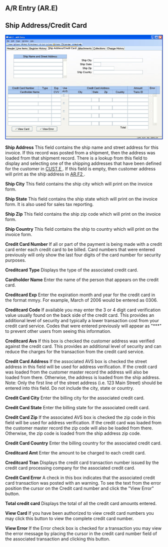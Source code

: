 ##  A/R Entry (AR.E)

<PageHeader />

##  Ship Address/Credit Card

![](./AR-E-4.jpg)

**Ship Address** This field contains the ship name and street address for this invoice. If this record was posted from a shipment, then the address was loaded from that shipment record. There is a lookup from this field to display and selecting one of the shipping addresses that have been defined for the customer in [ CUST.E ](../../CUST-E/README.md) . If this field is empty, then customer address will print as the ship address in [ AR.F2 ](AR-F2/README.md) .   
  
**Ship City** This field contains the ship city which will print on the
invoice form.  
  
**Ship State** This field contains the ship state which will print on the
invoice form. It is also used for sales tax reporting.  
  
**Ship Zip** This field contains the ship zip code which will print on the
invoice form.  
  
**Ship Country** This field contains the ship to country which will print on
the invoice form.  
  
**Credit Card Number** If all or part of the payment is being made with a
credit card enter each credit card to be billed. Card numbers that were
entered previously will only show the last four digits of the card number for
security purposes.  
  
**Creditcard Type** Displays the type of the associated credit card.  
  
**Cardholder Name** Enter the name of the person that appears on the credit
card.  
  
**Creditcard Exp** Enter the expiration month and year for the credit card in
the format mmyy. For example, March of 2006 would be entered as 0306.  
  
**Creditcard Code** If available you may enter the 3 or 4 digit card
verification value usually found on the back side of the credit card. This
provides an additional level of security and typically a lower transaction
cost from your credit card service. Codes that were entered previously will
appear as "***" to prevent other users from seeing this information.  
  
**Creditcard Avs** If this box is checked the customer address was verified
against the credit card. This provides an additional level of security and can
reduce the charges for the transaction from the credit card service.  
  
**Credit Card Address** If the associated AVS box is checked the street
address in this field will be used for address verification. If the credit
card was loaded from the customer master record the address will also be
loaded from there. Otherwise, the address is loaded from the ship address.
Note: Only the first line of the street address (i.e. 123 Main Street) should
be entered into this field. Do not include the city, state or country.  
  
**Credit Card City** Enter the billing city for the associated credit card.  
  
**Credit Card State** Enter the billing state for the associated credit card.  
  
**Credit Card Zip** If the associated AVS box is checked the zip code in this
field will be used for address verification. If the credit card was loaded
from the customer master record the zip code will also be loaded from there.
Otherwise, the zip code is loaded from the ship address zip code.  
  
**Credit Card Country** Enter the billing country for the associated credit
card.  
  
**Creditcard Amt** Enter the amount to be charged to each credit card.  
  
**Creditcard Tran** Displays the credit card transaction number issued by the
credit card processing company for the associated credit card.  
  
**Credit Card Error** A check in this box indicates that the associated credit
card transaction was posted with an warning. To see the text from the error
position the cursor on the Credit card number and click the "View Error"
button.  
  
**Total credit card** Displays the total of all the credit card amounts
entered.  
  
**View Card** If you have been authorized to view credit card numbers you may
click this button to view the complete credit card number.  
  
**View Error** If the Error check box is checked for a transaction you may
view the error message by placing the cursor in the credit card number field
of the associated transaction and clicking this button.  
  
  
<badge text= "Version 8.10.57" vertical="middle" />

<PageFooter />